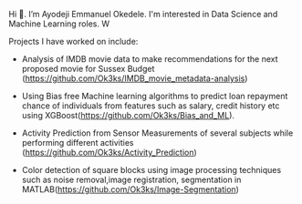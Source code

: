 Hi 👋. I’m Ayodeji Emmanuel Okedele. I'm interested in Data Science and Machine Learning roles. W

Projects I have worked on include: 

- Analysis of IMDB movie data to make recommendations for the next proposed movie for Sussex Budget (https://github.com/Ok3ks/IMDB_movie_metadata-analysis)

- Using Bias free Machine learning algorithms to predict loan repayment chance of individuals from features such as salary, credit history etc using XGBoost(https://github.com/Ok3ks/Bias_and_ML).

- Activity Prediction from Sensor Measurements of several subjects while performing different activities (https://github.com/Ok3ks/Activity_Prediction)

- Color detection of square blocks using image processing techniques such as noise removal,image registration, segmentation in MATLAB(https://github.com/Ok3ks/Image-Segmentation)



